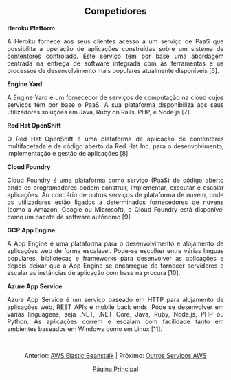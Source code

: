 <h2 align="center"> Competidores </h2>

<div align="justify">
 
<b>Heroku Platform</b> 
<p> A Heroku fornece aos seus clientes acesso a um serviço de PaaS que possibilita a operação de aplicações construídas sobre um sistema de contentores controlado. Este serviço tem por base uma abordagem centrada na entrega de software integrada com as ferramentas e os processos de desenvolvimento mais populares atualmente disponíveis [6]. </p>
 
<p><b>Engine Yard</b> </p>
 
<p>A Engine Yard é um fornecedor de serviços de computação na cloud cujos serviços têm por base o PaaS. A sua plataforma disponibiliza aos seus utilizadores soluções em Java, Ruby on Rails, PHP, e Node.js [7].  </p>

<b> Red Hat OpenShift </b> 
 
<p>O Red Hat OpenShift é uma plataforma de aplicação de contentores multifacetada e de código aberto da Red Hat Inc. para o desenvolvimento, implementação e gestão de aplicações [8]. </p>


<b>Cloud Foundry </b> 
<p>Cloud Foundry é uma plataforma como serviço (PaaS) de código aberto onde os programadores podem construir, implementar, executar e escalar aplicações. Ao contrário de outros serviços de plataforma de nuvem, onde os utilizadores estão ligados a determinados fornecedores de nuvens (como a Amazon, Google ou Microsoft), o Cloud Foundry está disponível como um pacote de software autónomo [9].  </p>

<b>GCP App Engine</b>
<p>A App Engine é uma plataforma para o desenvolvimento e alojamento de aplicações web de forma escalável. Pode-se escolher entre várias línguas populares, bibliotecas e frameworks para desenvolver as aplicações e depois deixar que a App Engine se encarregue de fornecer servidores e escalar as instâncias de aplicação com base na procura [10]. </p>
 
<b>Azure App Service</b>
<p> Azure App Service é um serviço baseado em HTTP para alojamento de aplicações web, REST APIs e mobile back ends. Pode se desenvolver em várias linguagens, seja .NET, .NET Core, Java, Ruby, Node.js, PHP ou Python. As aplicações correm e escalam com facilidade tanto em ambientes baseados em Windows como em Linux [11]. </p>


</div>

<br>
<div align="center">
<p>Anterior: <a href="https://github.com/MrBen777/Trabalho_PaaS_Grupo_4/blob/main/Componentes/Beanstalk.md">AWS Elastic Beanstalk<a> | Próximo: <a href="https://github.com/MrBen777/Trabalho_PaaS_Grupo_4/blob/main/Componentes/Servi%C3%A7osAWS.md">Outros Serviços AWS</a></p>
<p><a href="https://github.com/MrBen777/Trabalho_PaaS_Grupo_4/blob/main/README.md">Página Principal</a></p>
</div>

